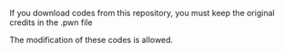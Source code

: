 If you download codes from this repository, you must keep the original credits in the .pwn file

The modification of these codes is allowed.
